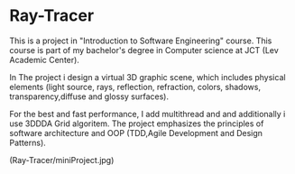 # Ray-Tracer
This is a project in "Introduction to Software Engineering" course.
This course is part of my bachelor's degree in Computer science at JCT (Lev Academic Center).

In The project i design a virtual 3D graphic scene, which includes physical elements (light source, rays, reflection, refraction, colors, shadows, transparency,diffuse and glossy surfaces).

For the best and fast performance, I add multithread and and additionally i use 3DDDA Grid algoritem.
The project emphasizes the principles of software architecture and OOP (TDD,Agile Development and Design Patterns).

(Ray-Tracer/miniProject.jpg)
